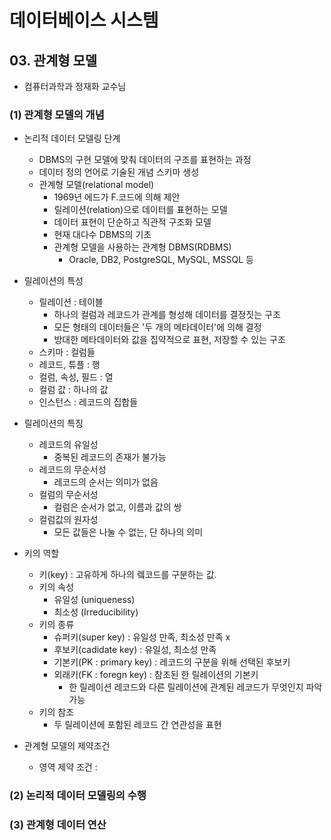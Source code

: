 # 데이터베이스 시스템

## 03. 관계형 모델

- 컴퓨터과학과 정재화 교수님

### (1) 관계형 모델의 개념

- 논리적 데이터 모델링 단계
    - DBMS의 구현 모델에 맞춰 데이터의 구조를 표현하는 과정
    - 데이터 정의 언어로 기술된 개념 스키마 생성
    - 관계형 모델(relational model)
        - 1969년 에드가 F.코드에 의해 제안
        - 릴레이션(relation)으로 데이터를 표현하는 모델
        - 데이터 표현이 단순하고 직관적 구조화 모델
        - 현재 대다수 DBMS의 기초
        - 관계형 모델을 사용하는 관계형 DBMS(RDBMS)
            - Oracle, DB2, PostgreSQL, MySQL, MSSQL 등

- 릴레이션의 특성
    - 릴레이션 : 테이블
        - 하나의 컬럼과 레코드가 관계를 형성해 데이터를 결정짓는 구조
        - 모든 형태의 데이터들은 '두 개의 메타데이터'에 의해 결정
        - 방대한 메타데이터와 값을 집약적으로 표현, 저장할 수 있는 구조
    - 스키마 : 컬럼들
    - 레코드, 튜플 : 행
    - 컬럼, 속성, 필드 : 열
    - 컬럼 값 : 하나의 값
    - 인스턴스 : 레코드의 집합들
- 릴레이션의 특징
    - 레코드의 유일성
        - 중복된 레코드의 존재가 불가능
    - 레코드의 무순서성
        - 레코드의 순서는 의미가 없음
    - 컬럼의 무순서성
        - 컬럼은 순서가 없고, 이름과 값의 쌍
    - 컬럼값의 원자성
        - 모든 값들은 나눌 수 없는, 단 하나의 의미

- 키의 역할
    - 키(key) : 고유하게 하나의 렠코드를 구분하는 값.
    - 키의 속성
        - 유일성 (uniqueness)
        - 최소성 (Irreducibility)
    - 키의 종류
        - 슈퍼키(super key) : 유일성 만족, 최소성 만족 x
        - 후보키(cadidate key) : 유일성, 최소성 만족
        - 기본키(PK : primary key) : 레코드의 구분을 위해 선택된 후보키
        - 외래키(FK : foregn key) : 참조된 한 릴레이션의 기본키
            - 한 릴레이션 레코드와 다른 릴레이션에 관계된 레코드가 무엇인지 파악 가능
    - 키의 참조
        - 두 릴레이션에 포함된 레코드 간 연관성을 표현

- 관계형 모델의 제약조건
    - 영역 제약 조건 :

### (2) 논리적 데이터 모델링의 수행

### (3) 관계형 데이터 연산
